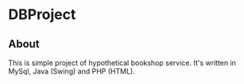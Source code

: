 # DBProject

## About

This is simple project of hypothetical bookshop service.
It's written in MySql, Java (Swing) and PHP (HTML). 
